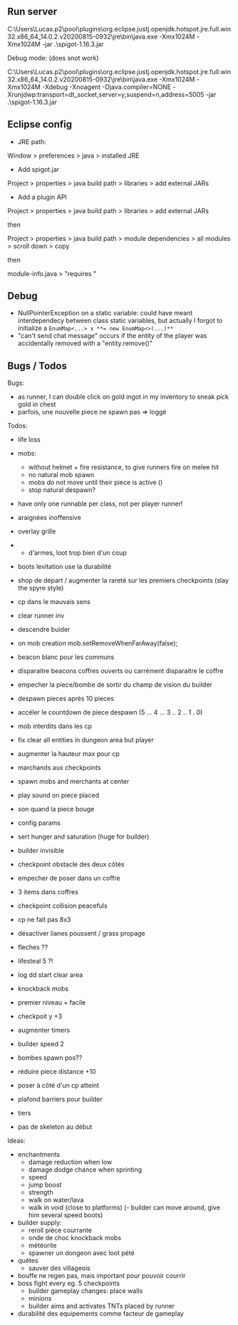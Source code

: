 
## Run server

C:\Users\Lucas\.p2\pool\plugins\org.eclipse.justj.openjdk.hotspot.jre.full.win32.x86_64_14.0.2.v20200815-0932\jre\bin\java.exe -Xmx1024M -Xmx1024M -jar .\spigot-1.16.3.jar

Debug mode: (does snot work)

C:\Users\Lucas\.p2\pool\plugins\org.eclipse.justj.openjdk.hotspot.jre.full.win32.x86_64_14.0.2.v20200815-0932\jre\bin\java.exe -Xmx1024M -Xmx1024M -Xdebug -Xnoagent -Djava.compiler=NONE -Xrunjdwp:transport=dt_socket,server=y,suspend=n,address=5005 -jar .\spigot-1.16.3.jar


## Eclipse config

- JRE path:

Window > preferences > java > installed JRE

- Add spigot.jar

Project > properties > java build path > libraries > add external JARs

- Add a plugin API

Project > properties > java build path > libraries > add external JARs

then

Project > properties > java build path > module dependencies > all modules > scroll down > copy

then 

module-info.java > "requires <paste>"

## Debug

- NullPointerException on a static variable: could have meant interdependecy between class static variables, but actually I forgot to initialize a ```EnumMap<...> x **= new EnumMap<>(...)**```
- "can't send chat message" occurs if the entity of the player was accidentally removed with a "entity.remove()"

## Bugs / Todos

Bugs:
- as runner, I can double click on gold ingot in my inventory to sneak pick gold in chest
- parfois, une nouvelle piece ne spawn pas => loggé

Todos:
- life loss
- mobs:
  - without helmet + fire resistance, to give runners fire on melee hit
  - no natural mob spawn
  - mobs do not move until their piece is active ()
  - stop natural despawn?
- have only one runnable per class, not per player runner!
- araignées inoffensive
- overlay grille
- + d'armes, loot trop bien d'un coup
- boots levitation use la durabilité
- shop de départ / augmenter la rareté sur les premiers checkpoints (slay the spyre style)

- cp dans le mauvais sens
- clear runner inv
- descendre buider
- on mob creation mob.setRemoveWhenFarAway(false);

+ beacon blanc pour les communs
+ disparaitre beacons coffres ouverts ou carrément disparaitre le coffre
+ empecher la piece/bombe de sortir du champ de vision du builder
+ despawn pieces après 10 pieces
+ accéler le countdown de piece despawn (5 ... 4 ... 3 .. 2 .. 1 . 0)
+ mob interdits dans les cp
+ fix clear all entities in dungeon area but player

+ augmenter la hauteur max pour cp
+ marchands aux checkpoints
+ spawn mobs and merchants at center
+ play sound on piece placed
+ son quand la piece bouge
+ config params
+ sert hunger and saturation (huge for builder)
+ builder invisible

+ checkpoint obstacle des deux côtés
+ empecher de poser dans un coffre
+ 3 items dans coffres
+ checkpoint collision peacefuls
+ cp ne fait pas 8x3
+ désactiver lianes poussent / grass propage
+ fleches ??
+ lifesteal 5 ?!
+ log dd start clear area
+ knockback mobs

+ premier niveau + facile
+ checkpoit y +3
+ augmenter timers
+ builder speed 2
+ bombes spawn pos??
+ réduire piece distance +10
+ poser à côté d'un cp atteint
+ plafond barriers pour builder
+ tiers
+ pas de skeleton au début

Ideas:
- enchantments
  - damage reduction when low
  - damage dodge chance when sprinting
  - speed
  - jump boost
  - strength
  - walk on water/lava
  - walk in void (close to platforms)
(- builder can move around, give him several speed boots)
- builder supply:
  - reroll pièce courrante
  - onde de choc knockback mobs
  - météorite
  - spawner un dongeon avec loot pété
- quêtes
  - sauver des villageois
- bouffe ne regen pas, mais important pour pouvoir courrir
- boss fight every eg. 5 checkpoints
  - builder gameplay changes: place walls
  - minions
  - builder aims and activates TNTs placed by runner
- durabilité des equipements comme facteur de gameplay



